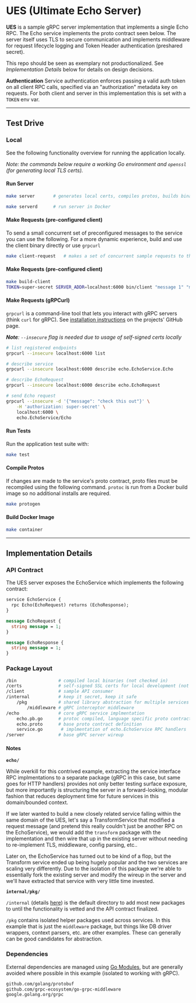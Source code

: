 # UES (Ultimate Echo Server)

**UES** is a sample gRPC server implementation that implements a single Echo RPC. The Echo service implements the proto contract seen below. The server itself uses TLS to secure communication and implements middleware for request lifecycle logging and Token Header authentication (preshared secret).

This repo should be seen as exemplary not productionalized. See _Implementation Details_ below for details on design decisions.

**Authentication**
Service authentication enforces passing a valid auth token on all client RPC calls, specified via an "authorization" metadata key on requests. For both client and server in this implementation this is set with a `TOKEN` env var.

---

## Test Drive

### Local

See the following functionality overview for running the application locally.

_Note: the commands below require a working Go environment and `openssl` (for generating local TLS certs)._

#### Run Server

```bash
make server       # generates local certs, compiles protos, builds binary, runs server

make serverd      # run server in Docker
```

#### Make Requests (pre-configured client)

To send a small concurrent set of preconfigured messages to the service you can use the following. For a more dynamic experience, build and use the client binary directly or use `grpcurl`

```bash
make client-request   # makes a set of concurrent sample requests to the local server
```

#### Make Requests (pre-configured client)

```bash
make build-client
TOKEN=super-secret SERVER_ADDR=localhost:6000 bin/client "message 1" "message 2"
```

#### Make Requests (gRPCurl)

`grpcurl` is a command-line tool that lets you interact with gRPC servers (think `curl` for gRPC). See [installation instructions](https://github.com/fullstorydev/grpcurl#installation) on the projects' GitHub page.

_**Note**: `--insecure` flag is needed due to usage of self-signed certs locally_

```bash
# list registered endpoints
grpcurl --insecure localhost:6000 list

# describe service
grpcurl --insecure localhost:6000 describe echo.EchoService.Echo

# describe EchoRequest
grpcurl --insecure localhost:6000 describe echo.EchoRequest

# send Echo request
grpcurl --insecure -d '{"message": "check this out"}' \
    -H 'authorization: super-secret' \
    localhost:6000 \
    echo.EchoService/Echo
```

#### Run Tests

Run the application test suite with:

```bash
make test
```

#### Compile Protos

If changes are made to the service's proto contract, proto files must be recompiled using the following command. `protoc` is run from a Docker build image so no additional installs are required.

```bash
make protogen
```

#### Build Docker Image

```bash
make container
```

---

## Implementation Details

### API Contract

The UES server exposes the EchoService which implements the following contract:

```proto
service EchoService {
  rpc Echo(EchoRequest) returns (EchoResponse);
}

message EchoRequest {
  string message = 1;
}

message EchoResponse {
  string message = 1;
}
```

### Package Layout

```sh
/bin                # compiled local binaries (not checked in)
/certs              # self-signed SSL certs for local development (not checked in)
/client             # sample API consumer
/internal           # keep it secret, keep it safe
    /pkg            # shared library abstraction for multiple services
        /middleware # gRPC interceptor middleware
/echo               # core gRPC service implmentation
    echo.pb.go      # protoc compiled, language specific proto contracts
    echo.proto      # base proto contract definition
    service.go       # implmentation of echo.EchoService RPC handlers
/server             # base gRPC server wireup
```

#### Notes

**`echo/`**

While overkill for this contrived example, extracting the service interface RPC implmentations to a separate package (gRPC in this case, but same goes for HTTP handlers) provides not only better testing surface exposure, but more importantly is structuring the server in a forward-looking, modular fashion that reduces deployment time for future services in this domain/bounded context.

If we later wanted to build a new closely related service falling within the same domain of the UES, let's say a TransformService that modified a request message (and pretend this really couldn't just be another RPC on the EchoService), we would add the `transform` package with the implementation and then wire that up in the existing server without needing to re-implement TLS, middleware, config parsing, etc..

Later on, the EchoService has turned out to be kind of a flop, but the Transform service ended up being hugely popular and the two services are scaling very differently. Due to the isolation of this package we're able to essentially fork the existing server and modify the wireup in the server and we'll have extracted that service with very little time invested.

**`internal/pkg/`**

`/internal` (details [here](https://docs.google.com/document/d/1e8kOo3r51b2BWtTs_1uADIA5djfXhPT36s6eHVRIvaU/edit)) is the default directory to add most new packages to until the functionality is vetted and the API contract finalized.

`/pkg` contains isolated helper packages used across services. In this example that is just the `middleware` package, but things like DB driver wrappers, context parsers, etc. are other examples. These can generally can be good candidates for abstraction.

### Dependencies

External dependencies are managed using [Go Modules](https://github.com/golang/go/wiki/Modules), but are generally avoided where possible in this example (isolated to working with gRPC).

```txt
github.com/golang/protobuf
github.com/grpc-ecosystem/go-grpc-middleware
google.golang.org/grpc
```
